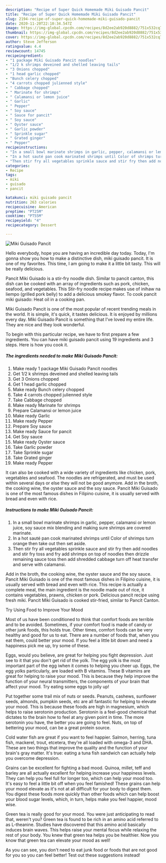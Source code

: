 ```yaml
---
description: "Recipe of Super Quick Homemade Miki Guisado Pancit"
title: "Recipe of Super Quick Homemade Miki Guisado Pancit"
slug: 2194-recipe-of-super-quick-homemade-miki-guisado-pancit
date: 2020-11-20T22:10:34.547Z
image: https://img-global.cpcdn.com/recipes/8d2ee2ab920d8882/751x532cq70/miki-guisado-pancit-recipe-main-photo.jpg
thumbnail: https://img-global.cpcdn.com/recipes/8d2ee2ab920d8882/751x532cq70/miki-guisado-pancit-recipe-main-photo.jpg
cover: https://img-global.cpcdn.com/recipes/8d2ee2ab920d8882/751x532cq70/miki-guisado-pancit-recipe-main-photo.jpg
author: Steve Jefferson
ratingvalue: 4.4
reviewcount: 14745
recipeingredient:
- "1 package Miki Guisado Pancit noodles"
- "1/2 k shrimps deveined and shelled leaving tails"
- "3 Onions chopped"
- "1 head garlic chopped"
- "Bunch celery chopped"
- "4 carrots chopped julienned style"
- " Cabbage chopped"
- " Marinate for shrimps"
- " Calamansi or lemon juice"
- " Garlic"
- " Pepper"
- " Soy sauce"
- " Sauce for pancit"
- " Soy sauce"
- " Oyster sauce"
- " Garlic powder"
- " Sprinkle sugar"
- " Grated ginger"
- " Pepper"
recipeinstructions:
- "In a small bowl marinate shrimps in garlic, pepper, calamansi or lemon juice, soy sauce mix blending and making sure shrimps are covered marinate."
- "In a hot sauté pan cook marinated shrimps until Color of shrimps turn orange then take out then set aside."
- "Then stir fry all vegetables sprinkle sauce and stir fry then add noodles and stir fry toss and fry add shrimps on top of noodles then drizzle remaining sauce toss then add shredded cabbage turn off heat transfer and serve with calamansi."
categories:
- Recipe
tags:
- miki
- guisado
- pancit

katakunci: miki guisado pancit 
nutrition: 263 calories
recipecuisine: American
preptime: "PT25M"
cooktime: "PT55M"
recipeyield: "4"
recipecategory: Dessert

---
```



![Miki Guisado Pancit](https://img-global.cpcdn.com/recipes/8d2ee2ab920d8882/751x532cq70/miki-guisado-pancit-recipe-main-photo.jpg)

Hello everybody, hope you are having an incredible day today. Today, I'm gonna show you how to make a distinctive dish, miki guisado pancit. It is one of my favorites. This time, I am going to make it a little bit tasty. This will be really delicious.

Pancit Miki Guisado is a stir-fry noodle dish. Similar to pancit canton, this dish can be cooked with an array of ingredients such as pork, chicken, seafood, and vegetables. This Stir-fry noodle recipe makes use of inihaw na liempo (grilled pork belly) to add a delicious smokey flavor. To cook pancit miki guisado: Heat oil in a cooking pan.

Miki Guisado Pancit is one of the most popular of recent trending meals in the world. It is simple, it's quick, it tastes delicious. It is enjoyed by millions every day. Miki Guisado Pancit is something that I've loved my entire life. They are nice and they look wonderful.


To begin with this particular recipe, we have to first prepare a few ingredients. You can have miki guisado pancit using 19 ingredients and 3 steps. Here is how you cook it.

<!--inarticleads1-->

##### The ingredients needed to make Miki Guisado Pancit:

1. Make ready 1 package Miki Guisado Pancit noodles
1. Get 1/2 k shrimps deveined and shelled leaving tails
1. Get 3 Onions chopped
1. Get 1 head garlic chopped
1. Make ready Bunch celery chopped
1. Take 4 carrots chopped julienned style
1. Take  Cabbage chopped
1. Make ready  Marinate for shrimps
1. Prepare  Calamansi or lemon juice
1. Make ready  Garlic
1. Make ready  Pepper
1. Prepare  Soy sauce
1. Make ready  Sauce for pancit
1. Get  Soy sauce
1. Make ready  Oyster sauce
1. Take  Garlic powder
1. Take  Sprinkle sugar
1. Take  Grated ginger
1. Make ready  Pepper


It can also be cooked with a wide variety of ingredients like chicken, pork, vegetables and seafood. The noodles are refrigerated, and must be used within several days or else they will not be good anymore. Add in the broth, the cooking wine, the oyster sauce and the soy sauce. Pancit Miki Guisado is one of the most famous dishes in Filipino cuisine, it is usually served with bread and even with rice. 

<!--inarticleads2-->

##### Instructions to make Miki Guisado Pancit:

1. In a small bowl marinate shrimps in garlic, pepper, calamansi or lemon juice, soy sauce mix blending and making sure shrimps are covered marinate.
1. In a hot sauté pan cook marinated shrimps until Color of shrimps turn orange then take out then set aside.
1. Then stir fry all vegetables sprinkle sauce and stir fry then add noodles and stir fry toss and fry add shrimps on top of noodles then drizzle remaining sauce toss then add shredded cabbage turn off heat transfer and serve with calamansi.


Add in the broth, the cooking wine, the oyster sauce and the soy sauce. Pancit Miki Guisado is one of the most famous dishes in Filipino cuisine, it is usually served with bread and even with rice. This recipe is actually a complete meal, the main ingredient is the noodle made out of rice, it contains vegetables, prawns, chicken or pork. Delicious pancit recipe using fresh miki. Pancit Miki Guisado is cooked stir-fried, similar to Pancit Canton. 

Try Using Food to Improve Your Mood


Most of us have been conditioned to think that comfort foods are terrible and to be avoided. Sometimes, if your comfort food is made of candy or other junk foods, this holds true. Other times, comfort foods can be very healthy and good for us to eat. There are a number of foods that, when you eat them, could better your mood. If you feel a little bit down and need a happiness pick me up, try some of these.

Eggs, would you believe, are great for helping you fight depression. Just see to it that you don't get rid of the yolk. The egg yolk is the most important part of the egg iwhen it comes to helping you cheer up. Eggs, the egg yolks particularly, are loaded with B vitamins. These B vitamins are great for helping to raise your mood. This is because they help improve the function of your neural transmitters, the components of your brain that affect your mood. Try eating some eggs to jolly up!

Put together some trail mix of nuts or seeds. Peanuts, cashews, sunflower seeds, almonds, pumpkin seeds, etc are all fantastic for helping to elevate your mood. This is because these foods are high in magnesium, which helps to raise serotonin production. Serotonin is a feel-good chemical that dictates to the brain how to feel at any given point in time. The more serotonin you have, the better you are going to feel. Nuts, on top of bettering your mood, can be a great protein source.

Cold water fish are great if you want to feel happier. Salmon, herring, tuna fish, mackerel, trout, etcetera, they're all loaded with omega-3 and DHA. These are two things that improve the quality and the function of your brain's gray matter. It's true: eating a tuna fish sandwich can actually help you overcome depression. 

Grains can be excellent for fighting a bad mood. Quinoa, millet, teff and barley are all actually excellent for helping increase your happiness levels. They can help you feel full for longer too, which can help your mood too. It's easy to feel a little bit off when you feel famished! These grains can help your mood elevate as it's not at all difficult for your body to digest them. You digest these foods more quickly than other foods which can help boost your blood sugar levels, which, in turn, helps make you feel happier, mood wise.

Green tea is really good for your mood. You were just anticipating to read that, weren't you? Green tea is found to be rich in an amino acid referred to as L-theanine. Studies have discovered that this amino acid basically induces brain waves. This helps raise your mental focus while relaxing the rest of your body. You knew that green tea helps you be healthier. Now you know that green tea can elevate your mood as well!

As you can see, you don't need to eat junk food or foods that are not good for you so you can feel better! Test out  these suggestions  instead!

